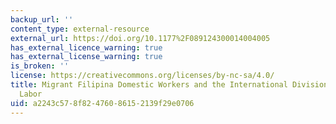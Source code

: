 ```yaml
---
backup_url: ''
content_type: external-resource
external_url: https://doi.org/10.1177%2F089124300014004005
has_external_licence_warning: true
has_external_license_warning: true
is_broken: ''
license: https://creativecommons.org/licenses/by-nc-sa/4.0/
title: Migrant Filipina Domestic Workers and the International Division of Reproductive
  Labor
uid: a2243c57-8f82-4760-8615-2139f29e0706
---
```

